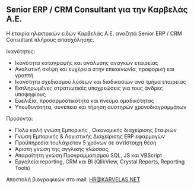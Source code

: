 ## Senior ERP / CRM Consultant για την Καρβελάς Α.Ε.

H εταιρία ηλεκτρικών ειδών Καρβελάς Α.Ε. αναζητά Senior ERP / CRM Consultant πλήρους απασχόλησης. 

Ικανότητες:
* Ικανότητα καταγραφής και ανάλυσης αναγκών εταιρείας
* Αναλυτική σκέψη και ευχέρεια στην επικοινωνία, προφορική και γραπτή
* Ικανότητα σχεδιασμού λύσεων και διαδικασιών ανά τμήμα εταιρείας
* Εκπληρωμένες στρατιωτικές υποχρεώσεις για τους άνδρες υποψηφίους
* Ευελιξία, προσαρμοστικότητα και πνεύμα ομαδικότητας
* Υπευθυνότητα, συνέπεια και τήρηση αυστηρών χρονοδιαγραμμάτων

Προσόντα:
* Πολύ καλή γνώση Εμπορικής , Οικονομικής διαχείρισης Εταιριών
* Γνώση Εμπορικής & Λογιστικής Διαχείρισης ERP εφαρμογών
* Προϋπηρεσία τουλάχιστον 5 χρόνων σε αντίστοιχη θέση
* Άριστη γνώση της αγγλικής γλώσσας
* Απαραίτητη γνώση Προγραμματισμού SQL, JS και VBScript
* Εργαλεία reporting, CRM και ΒΙ (QlikView, Crystal Reports, Reporting Tools)


Αποστολή βιογραφικών στο mail: HR@KARVELAS.NET